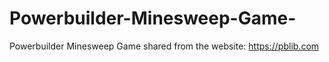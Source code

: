 # Powerbuilder-Minesweep-Game-
Powerbuilder Minesweep Game 
shared from the website: https://pblib.com
